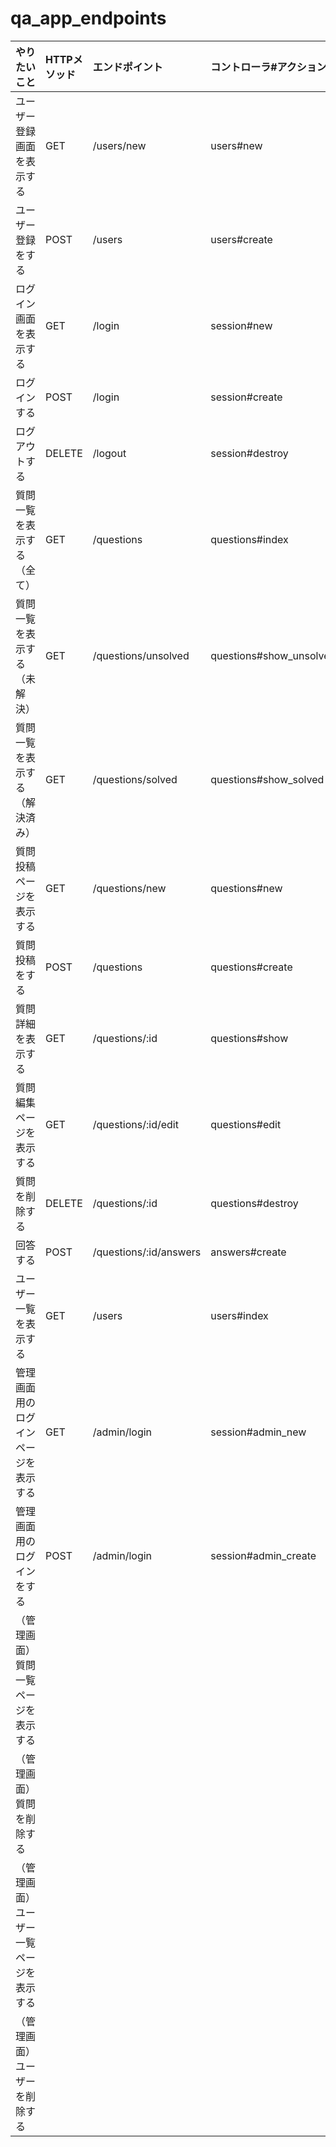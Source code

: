 # qa_app_endpoints
|やりたいこと|HTTPメソッド|エンドポイント|コントローラ#アクション|
|:----|:----|:----|:----|
|ユーザー登録画面を表示する|GET|/users/new|users#new|
|ユーザー登録をする|POST |/users |users#create |
|ログイン画面を表示する|GET |/login |session#new |
|ログインする|POST |/login |session#create |
|ログアウトする|DELETE |/logout |session#destroy |
|質問一覧を表示する（全て）|GET |/questions |questions#index |
|質問一覧を表示する（未解決）|GET |/questions/unsolved |questions#show_unsolved |
|質問一覧を表示する（解決済み）|GET |/questions/solved |questions#show_solved |
|質問投稿ページを表示する|GET |/questions/new |questions#new |
|質問投稿をする|POST |/questions |questions#create |
|質問詳細を表示する|GET |/questions/:id |questions#show |
|質問編集ページを表示する|GET |/questions/:id/edit |questions#edit |
|質問を削除する|DELETE |/questions/:id |questions#destroy |
|回答する|POST |/questions/:id/answers |answers#create |
|ユーザー一覧を表示する|GET |/users |users#index |
|管理画面用のログインページを表示する|GET |/admin/login |session#admin_new |
|管理画面用のログインをする|POST |/admin/login |session#admin_create |
|（管理画面）質問一覧ページを表示する| | | |
|（管理画面）質問を削除する| | | |
|（管理画面）ユーザー一覧ページを表示する| | | |
|（管理画面）ユーザーを削除する| | | |
